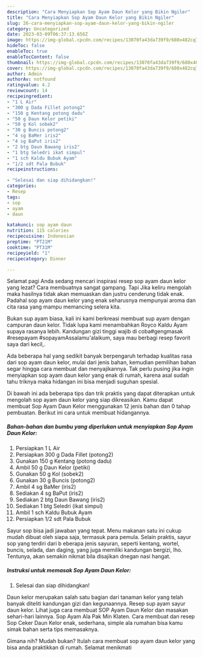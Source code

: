 ```yaml
---
description: "Cara Menyiapkan Sop Ayam Daun Kelor yang Bikin Ngiler"
title: "Cara Menyiapkan Sop Ayam Daun Kelor yang Bikin Ngiler"
slug: 26-cara-menyiapkan-sop-ayam-daun-kelor-yang-bikin-ngiler
category: Uncategorized
date: 2023-03-09T06:37:13.656Z
image: https://img-global.cpcdn.com/recipes/13070fa43da739f9/680x482cq70/sop-ayam-daun-kelor-foto-resep-utama.jpg
hideToc: false
enableToc: true
enableTocContent: false
thumbnail: https://img-global.cpcdn.com/recipes/13070fa43da739f9/680x482cq70/sop-ayam-daun-kelor-foto-resep-utama.jpg
cover: https://img-global.cpcdn.com/recipes/13070fa43da739f9/680x482cq70/sop-ayam-daun-kelor-foto-resep-utama.jpg
author: Admin
authorAv: notfound
ratingvalue: 4.2
reviewcount: 14
recipeingredient:
- "1 L Air"
- "300 g Dada Fillet potong2"
- "150 g Kentang potong dadu"
- "50 g Daun Kelor petiki"
- "50 g Kol sobek2"
- "30 g Buncis potong2"
- "4 sg BaMer iris2"
- "4 sg BaPut iris2"
- "2 btg Daun Bawang iris2"
- "1 btg Seledri ikat simpul"
- "1 sch Kaldu Bubuk Ayam"
- "1/2 sdt Pala Bubuk"
recipeinstructions:

- "Selesai dan siap dihidangkan!"
categories:
- Resep
tags:
- sop
- ayam
- daun

katakunci: sop ayam daun 
nutrition: 115 calories
recipecuisine: Indonesian
preptime: "PT21M"
cooktime: "PT31M"
recipeyield: "1"
recipecategory: Dinner

---
```



Selamat pagi Anda sedang mencari inspirasi resep sop ayam daun kelor yang lezat? Cara membuatnya sangat gampang. Tapi Jika keliru mengolah maka hasilnya tidak akan memuaskan dan justru cenderung tidak enak. Padahal sop ayam daun kelor yang enak seharusnya mempunyai aroma dan cita rasa yang mampu memancing selera kita.


Bukan sup ayam biasa, kali ini kami berkreasi membuat sup ayam dengan campuran daun kelor. Tidak lupa kami menambahkan Royco Kaldu Ayam supaya rasanya lebih. Kandungan gizi tinggi wajib di coba#gengmasak #resepayam #sopayamAssalamu&#39;alaikum, saya mau berbagi resep favorit saya dari kecil,.

Ada beberapa hal yang sedikit banyak berpengaruh terhadap kualitas rasa dari sop ayam daun kelor, mulai dari jenis bahan, kemudian pemilihan bahan segar hingga cara membuat dan menyajikannya. Tak perlu pusing jika ingin menyiapkan sop ayam daun kelor yang enak di rumah, karena asal sudah tahu triknya maka hidangan ini bisa menjadi suguhan spesial.


Di bawah ini ada beberapa tips dan trik praktis yang dapat diterapkan untuk mengolah sop ayam daun kelor yang siap dikreasikan. Kamu dapat membuat Sop Ayam Daun Kelor menggunakan 12 jenis bahan dan 0 tahap pembuatan. Berikut ini cara untuk membuat hidangannya.

<!--inarticleads1-->

##### Bahan-bahan dan bumbu yang diperlukan untuk menyiapkan Sop Ayam Daun Kelor:

1. Persiapkan 1 L Air
1. Persiapkan 300 g Dada Fillet (potong2)
1. Gunakan 150 g Kentang (potong dadu)
1. Ambil 50 g Daun Kelor (petiki)
1. Gunakan 50 g Kol (sobek2)
1. Gunakan 30 g Buncis (potong2)
1. Ambil 4 sg BaMer (iris2)
1. Sediakan 4 sg BaPut (iris2)
1. Sediakan 2 btg Daun Bawang (iris2)
1. Sediakan 1 btg Seledri (ikat simpul)
1. Ambil 1 sch Kaldu Bubuk Ayam
1. Persiapkan 1/2 sdt Pala Bubuk


Sayur sop bisa jadi jawaban yang tepat. Menu makanan satu ini cukup mudah dibuat oleh siapa saja, termasuk para pemula. Selain praktis, sayur sop yang terdiri dari b eberapa jenis sayuran, seperti kentang, wortel, buncis, selada, dan daging, yang juga memiliki kandungan bergizi, lho. Tentunya, akan semakin nikmat bila disajikan dnegan nasi hangat. 

<!--inarticleads2-->

##### Instruksi untuk memasak Sop Ayam Daun Kelor:


1. Selesai dan siap dihidangkan!

Daun kelor merupakan salah satu bagian dari tanaman kelor yang telah banyak diteliti kandungan gizi dan kegunaannya. Resep sup ayam sayur daun kelor. Lihat juga cara membuat SOP Ayam Daun Kelor dan masakan sehari-hari lainnya. Sop Ayam Ala Pak Min Klaten. Cara membuat dan resep Sop Ceker Daun Kelor enak, sederhana, simple ala rumahan bisa kamu simak bahan serta tips memasaknya. 

Gimana nih? Mudah bukan? Itulah cara membuat sop ayam daun kelor yang bisa anda praktikkan di rumah. Selamat menikmati
